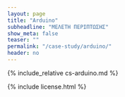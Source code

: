 ```yaml
---
layout: page
title: "Arduino"
subheadline: "ΜΕΛΕΤΗ ΠΕΡΙΠΤΩΣΗΣ"
show_meta: false
teaser: ""
permalink: "/case-study/arduino/"
header: no
---
```


{% include_relative cs-arduino.md %}

{% include license.html %}
